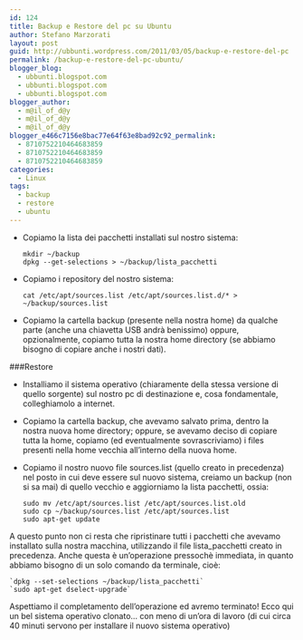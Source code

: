 ```yaml
---
id: 124
title: Backup e Restore del pc su Ubuntu
author: Stefano Marzorati
layout: post
guid: http://ubbunti.wordpress.com/2011/03/05/backup-e-restore-del-pc
permalink: /backup-e-restore-del-pc-ubuntu/
blogger_blog:
  - ubbunti.blogspot.com
  - ubbunti.blogspot.com
  - ubbunti.blogspot.com
blogger_author:
  - m@il_of_d@y
  - m@il_of_d@y
  - m@il_of_d@y
blogger_e466c7156e8bac77e64f63e8bad92c92_permalink:
  - 8710752210464683859
  - 8710752210464683859
  - 8710752210464683859
categories:
  - Linux
tags:
  - backup
  - restore
  - ubuntu
---
```

  - Copiamo la lista dei pacchetti installati sul nostro sistema:

	`mkdir ~/backup`  
	`dpkg --get-selections > ~/backup/lista_pacchetti`  

  - Copiamo i repository del nostro sistema:   

	`cat /etc/apt/sources.list /etc/apt/sources.list.d/* > ~/backup/sources.list`   

  - Copiamo la cartella backup (presente nella nostra home) da qualche parte (anche una chiavetta USB andrà benissimo) oppure, opzionalmente, copiamo tutta la nostra home directory (se abbiamo bisogno di copiare anche i nostri dati).

###Restore   

  - Installiamo il sistema operativo (chiaramente della stessa versione di quello sorgente) sul nostro pc di destinazione e, cosa fondamentale, colleghiamolo a internet.   

  - Copiamo la cartella backup, che avevamo salvato prima, dentro la nostra nuova home directory; oppure, se avevamo deciso di copiare tutta la home, copiamo (ed eventualmente sovrascriviamo) i files presenti nella home vecchia all’interno della nuova home.   

  - Copiamo il nostro nuovo file sources.list (quello creato in precedenza) nel posto in cui deve essere sul nuovo sistema, creiamo un backup (non si sa mai) di quello vecchio e aggiorniamo la lista pacchetti, ossia:   
  
	`sudo mv /etc/apt/sources.list /etc/apt/sources.list.old`   
	`sudo cp ~/backup/sources.list /etc/apt/sources.list`   
	`sudo apt-get update`   

A questo punto non ci resta che ripristinare tutti i pacchetti che avevamo installato sulla nostra macchina, utilizzando il file lista_pacchetti creato in precedenza. Anche questa è un’operazione pressochè immediata, in quanto abbiamo bisogno di un solo comando da terminale, cioè:   

	`dpkg --set-selections ~/backup/lista_pacchetti`   
	`sudo apt-get dselect-upgrade`   

Aspettiamo il completamento dell’operazione ed avremo terminato! Ecco qui un bel sistema operativo clonato… con meno di un’ora di lavoro (di cui circa 40 minuti servono per installare il nuovo sistema operativo)